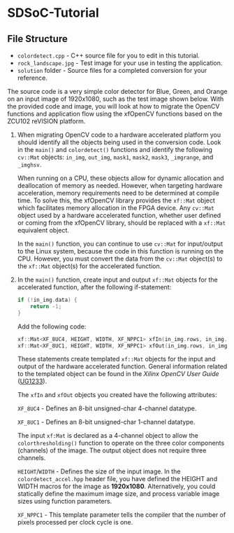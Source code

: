 # SDSoC-Tutorial

## File Structure

* `colordetect.cpp` - C++ source file for you to edit in this tutorial. 
* `rock_landscape.jpg` - Test image for your use in testing the application. 
* `solution` folder - Source files for a completed conversion for your reference.

The source code is a very simple color detector for Blue, Green, and Orange on an input image of 1920x1080, such as the test image shown below. With the provided code and image, you will look at how to migrate the OpenCV functions and application flow using the xfOpenCV functions based on the ZCU102 reVISION platform.

1. When migrating OpenCV code to a hardware accelerated platform you should identify all the objects being used in the conversion code. Look in the `main()` and `colordetect()` functions and identify the following `cv::Mat` objects: `in_img`, `out_img`, `mask1`, `mask2`, `mask3`, `_imgrange`, and `_imghsv`.

    When running on a CPU, these objects allow for dynamic allocation and deallocation of memory as needed. However, when targeting hardware acceleration, memory requirements need to be determined at compile time. To solve this, the xfOpenCV library provides the `xf::Mat` object which facilitates memory allocation in the FPGA device. Any `cv::Mat` object used by a hardware accelerated function, whether user defined or coming from the xfOpenCV library, should be replaced with a `xf::Mat` equivalent object.  
    
    In the `main()` function, you can continue to use `cv::Mat` for input/output to the Linux system, because the code in this function is running on the CPU. However, you must convert the data from the `cv::Mat` object(s) to the `xf::Mat` object(s) for the accelerated function.

2. In the `main()` function, create input and output `xf::Mat` objects for the accelerated function, after the following if-statement:

    ```C++
    if (!in_img.data) {
	    return -1;
	}
    ```

    Add the following code:

    ```c++
    xf::Mat<XF_8UC4, HEIGHT, WIDTH, XF_NPPC1> xfIn(in_img.rows, in_img.cols);
    xf::Mat<XF_8UC1, HEIGHT, WIDTH, XF_NPPC1> xfOut(in_img.rows, in_img.cols);
    ```

   These statements create templated `xf::Mat` objects for the input and output of the hardware accelerated function. General information related to the templated object can be found in the *Xilinx OpenCV User Guide* ([UG1233](https://www.xilinx.com/support/documentation/sw_manuals/xilinx2018_3/ug1233-xilinx-opencv-user-guide.pdf)).  

    The `xfIn` and `xfOut` objects you created have the following attributes:

    `XF_8UC4` - Defines an 8-bit unsigned-char 4-channel datatype.

    `XF_8UC1` - Defines an 8-bit unsigned-char 1-channel datatype.

    The input `xf:Mat` is declared as a 4-channel object to allow the `colorthresholding()` function to operate on the three color components (channels) of the image. The output object does not require three channels.

   `HEIGHT`/`WIDTH` - Defines the size of the input image. In the `colordetect_accel.hpp` header file, you have defined the HEIGHT and WIDTH macros for the image as **1920x1080**. Alternatively, you could statically define the maximum image size, and process variable image sizes using function parameters. 

    `XF_NPPC1` - This template parameter tells the compiler that the number of pixels processed per clock cycle is one.

